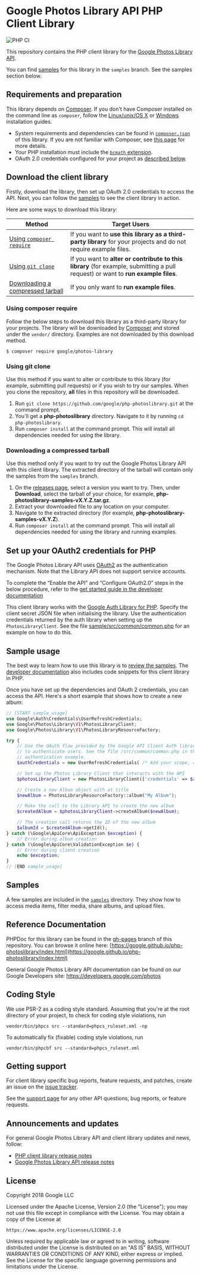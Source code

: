 # Google Photos Library API PHP Client Library

![PHP CI](https://github.com/google/php-photoslibrary/actions/workflows/ci.yml/badge.svg)

This repository contains the PHP client library for the [Google Photos Library
API](https://developers.google.com/photos).

You can find [samples](#samples) for this library in the `samples` branch. See the samples section below.

## Requirements and preparation
This library depends on [Composer](https://getcomposer.org/). If you don't have Composer installed
on the command line as `composer`, follow the 
[Linux/unix/OS X](https://getcomposer.org/doc/00-intro.md#installation-linux-unix-osx) or 
[Windows](https://getcomposer.org/doc/00-intro.md#installation-windows) installation guides.

*   System requirements and dependencies can be found in [`composer.json`](composer.json)
    of this library. If you are not familiar with Composer, see 
    [this page](https://getcomposer.org/doc/01-basic-usage.md) for more details.
*   Your PHP installation must include the [`bcmath` extension](http://php.net/manual/en/book.bc.php).
*   OAuth 2.0 credentials configured for your project as [described below](#set-up-your-oauth2-credentials-for-php).


## Download the client library

Firstly, download the library, then set up OAuth 2.0 credentials to access the API.
Next, you can follow the [samples](#samples) to see the client library in action.

Here are some ways to download this library:

| Method                                                                | Target Users                                                                                                                  |
|-----------------------------------------------------------------------|-------------------------------------------------------------------------------------------------------------------------------|
| [Using `composer require`](#using-composer-require)                   | If you want to **use this library as a third-party library** for your projects and do not require example files.          |
| [Using `git clone`](#using-git-clone)                                 | If you want to **alter or contribute to this library** (for example, submitting a pull request) or want to **run example files**. |
| [Downloading a compressed tarball](#downloading-a-compressed-tarball) | If you only want to **run example files**.                                                                                 |

### Using composer require

Follow the below steps to download this library as a third-party library for your projects.
The library will be downloaded by [Composer](https://getcomposer.org/) and stored under the
`vendor/` directory.
Examples are not downloaded by this download method.


```
$ composer require google/photos-library
```



### Using git clone

Use this method if you want to alter or contribute to this library (for example, submitting pull
requests) or if you wish to try our samples. When you clone the repository, **all** files in this
repository will be downloaded.

1.  Run `git clone https://github.com/google/php-photoslibrary.git` at
    the command prompt.
1.  You'll get a **php-photoslibrary** directory. Navigate to it by running
    `cd php-photoslibrary`.
1.  Run `composer install` at the command prompt. This will install all
    dependencies needed for using the library.

### Downloading a compressed tarball

Use this method only if you want to try out the Google Photos Library API with this client library.
The extracted directory of the tarball will contain only the samples from the `samples` branch.

1.  On the [releases page](https://github.com/google/php-photoslibrary/releases),
    select a version you want to try. Then, under **Download**, select the tarball
    of your choice, for example, **php-photoslibrary-samples-vX.Y.Z.tar.gz**.
1.  Extract your downloaded file to any location on your computer.
1.  Navigate to the extracted directory (for example, **php-photoslibrary-samples-vX.Y.Z**).
1.  Run `composer install` at the command prompt. This will install all dependencies
    needed for using the library and running examples.


## Set up your OAuth2 credentials for PHP

The Google Photos Library API uses [OAuth2](https://oauth.net/2/) as the
authentication mechanism. Note that the Library API does not support service accounts.

To complete the “Enable the API” and “Configure OAuth2.0” steps in the below procedure, refer to
the [get started guide in the developer documentation](https://developers.google.com/photos/library/guides/get-started-php)

This client library works with the [Google Auth Library for PHP](https://github.com/google/google-auth-library-php).
Specify the client secret JSON file when initialising the library.
Use the authentication credentials returned by the auth library when setting up the
`PhotosLibraryClient`. See the file [sample/src/common/common.php](https://github.com/google/php-photoslibrary/tree/samples/src/common/common.php)
for an example on how to do this.

## Sample usage
The best way to learn how to use this library is to [review the samples](#samples).
The [developer documentation](https://developers.google.com/photos) also includes
code snippets for this client library in PHP.

Once you have set up the dependencies and OAuth 2 credentials, you can access
the API.
Here's a short example that shows how to create a new album:
```php
// [START sample_usage]
use Google\Auth\Credentials\UserRefreshCredentials;
use Google\Photos\Library\V1\PhotosLibraryClient;
use Google\Photos\Library\V1\PhotosLibraryResourceFactory;

try {
    // Use the OAuth flow provided by the Google API Client Auth library
    // to authenticate users. See the file /src/common/common.php in the samples for a complete
    // authentication example.
    $authCredentials = new UserRefreshCredentials( /* Add your scope, client secret and refresh token here */ );

    // Set up the Photos Library Client that interacts with the API
    $photosLibraryClient = new PhotosLibraryClient(['credentials' => $authCredentials]);

    // Create a new Album object with at title
    $newAlbum = PhotosLibraryResourceFactory::album("My Album");

    // Make the call to the Library API to create the new album
    $createdAlbum = $photosLibraryClient->createAlbum($newAlbum);

    // The creation call returns the ID of the new album
    $albumId = $createdAlbum->getId();
} catch (\Google\ApiCore\ApiException $exception) {
    // Error during album creation
} catch (\Google\ApiCore\ValidationException $e) {
    // Error during client creation
    echo $exception;
}
// [END sample_usage]
```

## Samples
A few samples are included in the [`samples`](https://github.com/google/php-photoslibrary/tree/samples) directory.
They show how to access media items, filter media, share albums, and upload files.

## Reference Documentation

PHPDoc for this library can be found in the [gh-pages](https://github.com/google/photos-library-php-lib/tree/gh-pages) branch of this repository.
You can browse it online here: [https://google.github.io/php-photoslibrary/index.html](https://google.github.io/php-photoslibrary/index.html)

General Google Photos Library API documentation can be found on our Google Developers
site: https://developers.google.com/photos

## Coding Style

We use PSR-2 as a coding style standard. Assuming that you're at the root
directory of your project, to check for coding style violations,
run

```
vendor/bin/phpcs src --standard=phpcs_ruleset.xml -np
```

To automatically fix (fixable) coding style violations, run

```
vendor/bin/phpcbf src --standard=phpcs_ruleset.xml
```

## Getting support

For client library specific bug reports, feature requests, and patches,
create an issue on the [issue
tracker](https://github.com/google/php-photoslibrary/issues).

See the [support page](https://developers.google.com/photos/library/support/how-to-get-help)
for any other API questions, bug reports, or feature requests.

## Announcements and updates

For general Google Photos Library API and client library updates and news, follow:

*   [PHP client library release notes](https://github.com/google/php-photoslibrary/releases)
*   [Google Photos Library API release notes](https://developers.google.com/photos/library/support/release-notes)

## License

Copyright 2018 Google LLC

Licensed under the Apache License, Version 2.0 (the "License");
you may not use this file except in compliance with the License.
You may obtain a copy of the License at

    https://www.apache.org/licenses/LICENSE-2.0

Unless required by applicable law or agreed to in writing, software
distributed under the License is distributed on an "AS IS" BASIS,
WITHOUT WARRANTIES OR CONDITIONS OF ANY KIND, either express or implied.
See the License for the specific language governing permissions and
limitations under the License.
